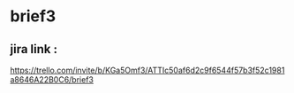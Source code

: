 # brief3
## jira link :
https://trello.com/invite/b/KGa5Omf3/ATTIc50af6d2c9f6544f57b3f52c1981a8646A22B0C6/brief3

